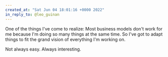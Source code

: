 ```yaml
---
created_at: "Sat Jun 04 18:01:16 +0000 2022"
in_reply_to: @leo_guinan
---
```


One of the things I've come to realize: Most business models don't work for me because I'm doing so many things at the same time. So I've got to adapt things to fit the grand vision of everything I'm working on.

Not always easy. Always interesting.